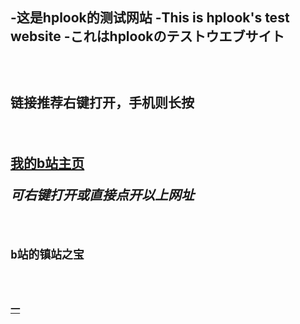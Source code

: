 <h2>-这是hplook的测试网站  -This is hplook's test website  -これはhplookのテストウエブサイト<h2>
<br>
<p>链接推荐右键打开，手机则长按</p>
<br>
 <p><a href="https://space.bilibili.com/474005040">我的b站主页</a> </p>
  <p><i> 可右键打开或直接点开以上网址 </i></p>
<br>
 <p><code>b站的镇站之宝<code></code><br><br></p>
<code><a href="https://www.bilibili.com/video/BV1GJ411x7h7?from=search&seid=4944884504655420596">一</a>
